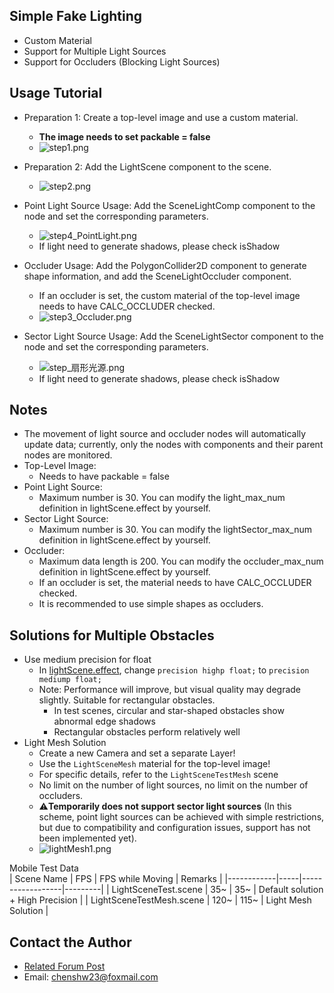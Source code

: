 ## Simple Fake Lighting
- Custom Material
- Support for Multiple Light Sources
- Support for Occluders (Blocking Light Sources)

## Usage Tutorial
- Preparation 1: Create a top-level image and use a custom material.
    - **The image needs to set packable = false**
    - ![step1.png](https://download.cocos.com/CocosStore/resource/555d0c52ba3d4ea89355ff1d3e19af44/555d0c52ba3d4ea89355ff1d3e19af44.png)
- Preparation 2: Add the LightScene component to the scene.
    - ![step2.png](https://download.cocos.com/CocosStore/resource/d7b5ab43ec1c46e0883659e5b9ae81c4/d7b5ab43ec1c46e0883659e5b9ae81c4.png)

- Point Light Source Usage: Add the SceneLightComp component to the node and set the corresponding parameters.
    - ![step4_PointLight.png](https://download.cocos.com/CocosStore/resource/7ccc05d50bb74173a23739dd27a7f3a3/7ccc05d50bb74173a23739dd27a7f3a3.png)
    - If light need to generate shadows, please check isShadow
- Occluder Usage: Add the PolygonCollider2D component to generate shape information, and add the SceneLightOccluder component.
    - If an occluder is set, the custom material of the top-level image needs to have CALC_OCCLUDER checked.
    - ![step3_Occluder.png](https://download.cocos.com/CocosStore/resource/05e6cb1871584bc98e65039783c837b8/05e6cb1871584bc98e65039783c837b8.png)

- Sector Light Source Usage: Add the SceneLightSector component to the node and set the corresponding parameters.
    - ![step_扇形光源.png](https://download.cocos.com/CocosStore/resource/ba0919606fcc4eb2938c4416af44bfaf/ba0919606fcc4eb2938c4416af44bfaf.png)
    - If light need to generate shadows, please check isShadow

## Notes
- The movement of light source and occluder nodes will automatically update data; currently, only the nodes with components and their parent nodes are monitored.
- Top-Level Image:
    - Needs to have packable = false
- Point Light Source:
    - Maximum number is 30. You can modify the light_max_num definition in lightScene.effect by yourself.
- Sector Light Source:
    - Maximum number is 30. You can modify the lightSector_max_num definition in lightScene.effect by yourself.
- Occluder:
    - Maximum data length is 200. You can modify the occluder_max_num definition in lightScene.effect by yourself.
    - If an occluder is set, the material needs to have CALC_OCCLUDER checked.
    - It is recommended to use simple shapes as occluders.

## Solutions for Multiple Obstacles
- Use medium precision for float
    - In [lightScene.effect](file://e:\N1\TestGithub\Code\LightScene\assets\LightScene\effect\lightScene.effect), change `precision highp float;` to `precision mediump float;`
    - Note: Performance will improve, but visual quality may degrade slightly. Suitable for rectangular obstacles.
        - In test scenes, circular and star-shaped obstacles show abnormal edge shadows
        - Rectangular obstacles perform relatively well
- Light Mesh Solution
    - Create a new Camera and set a separate Layer!
    - Use the `LightSceneMesh` material for the top-level image!
    - For specific details, refer to the `LightSceneTestMesh` scene
    - No limit on the number of light sources, no limit on the number of occluders.
    - ⚠️**Temporarily does not support sector light sources** (In this scheme, point light sources can be achieved with simple restrictions, but due to compatibility and configuration issues, support has not been implemented yet).
    - ![lightMesh1.png](https://download.cocos.com/CocosStore/resource/40f130dd6737401d999dd83c1aa67cb3/40f130dd6737401d999dd83c1aa67cb3.png)

Mobile Test Data  
| Scene Name | FPS | FPS while Moving | Remarks |
|------------|-----|------------------|---------|
| LightSceneTest.scene | 35~ | 35~ | Default solution + High Precision |
| LightSceneTestMesh.scene | 120~ | 115~ | Light Mesh Solution |

## Contact the Author
- [Related Forum Post](https://forum.cocos.org/t/topic/170254/4)
- Email: chenshw23@foxmail.com